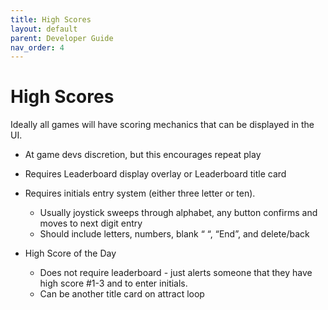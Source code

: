 ```yaml
---
title: High Scores
layout: default
parent: Developer Guide
nav_order: 4
---
```


# High Scores
Ideally all games will have scoring mechanics that can be displayed in the UI.

- At game devs discretion, but this encourages repeat play

- Requires Leaderboard display overlay or Leaderboard title card

- Requires initials entry system (either three letter or ten).
    - Usually joystick sweeps through alphabet, any button confirms and moves to next digit entry
    - Should include letters, numbers, blank “ “, “End”, and delete/back

- High Score of the Day
    - Does not require leaderboard - just alerts someone that they have high score #1-3 and to enter initials.
    - Can be another title card on attract loop